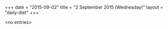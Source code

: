 +++
date = "2015-09-02"
title = "2 September 2015 (Wednesday)"
layout = "daily-diet"
+++


\<no entries\>
